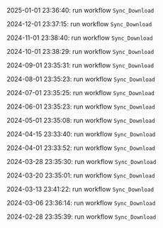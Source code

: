 2025-01-01 23:36:40: run workflow `Sync_Download` 

2024-12-01 23:37:15: run workflow `Sync_Download` 

2024-11-01 23:38:40: run workflow `Sync_Download` 

2024-10-01 23:38:29: run workflow `Sync_Download` 

2024-09-01 23:35:31: run workflow `Sync_Download` 

2024-08-01 23:35:23: run workflow `Sync_Download` 

2024-07-01 23:35:25: run workflow `Sync_Download` 

2024-06-01 23:35:23: run workflow `Sync_Download` 

2024-05-01 23:35:08: run workflow `Sync_Download` 

2024-04-15 23:33:40: run workflow `Sync_Download` 

2024-04-01 23:33:52: run workflow `Sync_Download` 

2024-03-28 23:35:30: run workflow `Sync_Download` 

2024-03-20 23:35:01: run workflow `Sync_Download` 

2024-03-13 23:41:22: run workflow `Sync_Download` 

2024-03-06 23:36:14: run workflow `Sync_Download` 

2024-02-28 23:35:39: run workflow `Sync_Download` 


